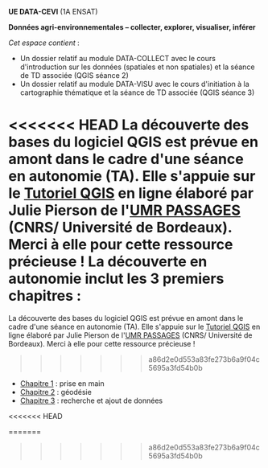 **UE DATA-CEVI** (1A ENSAT)

**Données agri-environnementales – collecter, explorer, visualiser, inférer**

*Cet espace contient* :

- Un dossier relatif au module DATA-COLLECT avec le cours d'introduction sur les données (spatiales et non spatiales) et la séance de TD associée (QGIS séance 2)
- Un dossier relatif au module DATA-VISU avec le cours d'initiation à la cartographie thématique et la séance de TD associée (QGIS séance 3)

<<<<<<< HEAD
La découverte des bases du logiciel QGIS est prévue en amont dans le cadre d'une séance en autonomie (TA). Elle s'appuie sur le [Tutoriel QGIS](https://ouvrir.passages.cnrs.fr/tutoqgis/index.php) en ligne élaboré par Julie Pierson de l'[UMR PASSAGES](https://www.passages.cnrs.fr/) (CNRS/ Université de Bordeaux). Merci à elle pour cette ressource précieuse ! La découverte en autonomie inclut les 3 premiers chapitres :
=======
La découverte des bases du logiciel QGIS est prévue en amont dans le cadre d'une séance en autonomie (TA). Elle s'appuie sur le [Tutoriel QGIS](https://ouvrir.passages.cnrs.fr/tutoqgis/index.php) en ligne élaboré par Julie Pierson de l'[UMR PASSAGES](https://www.passages.cnrs.fr/) (CNRS/ Université de Bordeaux). Merci à elle pour cette ressource précieuse !
>>>>>>> a86d2e0d553a83fe273b6a9f04c5695a3fd54b0b

- [Chapitre 1](https://ouvrir.passages.cnrs.fr/tutoqgis/01_00_prise_en_main.php) : prise en main
- [Chapitre 2](https://ouvrir.passages.cnrs.fr/tutoqgis/02_00_geodesie.php) : géodésie
- [Chapitre 3](https://ouvrir.passages.cnrs.fr/tutoqgis/03_00_recherche_ajout.php) : recherche et ajout de données


<<<<<<< HEAD

=======
>>>>>>> a86d2e0d553a83fe273b6a9f04c5695a3fd54b0b
